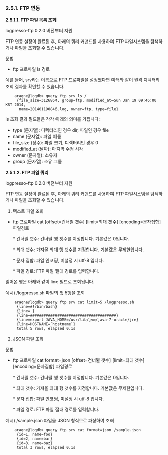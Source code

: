 ### 2.5.1. FTP 연동

**2.5.1.1. FTP 파일 목록 조회**

logpresso-ftp 0.2.0 버전부터 지원

FTP 연동 설정이 완료된 후, 아래의 쿼리 커맨드를 사용하여 FTP 파일시스템을 탐색하거나 파일을 조회할 수 있습니다.

문법

* ftp 프로파일 ls 경로

예를 들어, srv라는 이름으로 FTP 프로파일을 설정했다면 아래와 같이 원격 디렉터리 조회 결과를 확인할 수 있습니다.

~~~
    araqne@logdb> query ftp srv ls /
     {file_size=3126864, group=ftp, modified_at=Sun Jan 19 09:46:00 KST 2014, 
      name=201401190846.log, owner=ftp, type=file}
~~~

ls 조회 결과 필드들은 각각 아래의 의미를 가집니다:

* type (문자열): 디렉터리인 경우 dir, 파일인 경우 file
* name (문자열): 파일 이름
* file\_size (정수): 파일 크기, 디렉터리인 경우 0
* modified\_at (날짜): 마지막 수정 시각
* owner (문자열): 소유자
* group (문자열): 소유 그룹


**2.5.1.2. FTP 파일 쿼리**

logpresso-ftp 0.2.0 버전부터 지원

FTP 연동 설정이 완료된 후, 아래의 쿼리 커맨드를 사용하여 FTP 파일시스템을 탐색하거나 파일을 조회할 수 있습니다.

1) 텍스트 파일 조회

* ftp 프로파일 cat [offset=건너뛸 갯수] [limit=최대 갯수] [encoding=문자집합] 파일경로

	\* 건너뛸 갯수: 건너뛸 행 갯수를 지정합니다. 기본값은 0입니다.
    
	\* 최대 갯수: 가져올 최대 행 갯수를 지정합니다. 기본값은 무제한입니다.
    
	\* 문자 집합: 파일 인코딩, 미설정 시 utf-8 입니다.
    
	\* 파일 경로: FTP 파일 절대 경로를 입력합니다.

읽어온 행은 아래와 같이 line 필드로 조회됩니다.

예시) /logpresso.sh 파일의 첫 5행을 조회

~~~
    araqne@logdb> query ftp srv cat limit=5 /logpresso.sh
     {line=#!/bin/bash}
     {line= }
     {line=######################################}
     {line=export JAVA_HOME=/usr/lib/jvm/java-7-oracle/jre}
     {line=HOSTNAME=`hostname`}
     total 5 rows, elapsed 0.1s
~~~

2) JSON 파일 조회

문법

* ftp 프로파일 cat format=json [offset=건너뛸 갯수] [limit=최대 갯수] [encoding=문자집합] 파일경로

	\* 건너뛸 갯수: 건너뛸 행 갯수를 지정합니다. 기본값은 0입니다.
    
	\* 최대 갯수: 가져올 최대 행 갯수를 지정합니다. 기본값은 무제한입니다.
    
	\* 문자 집합: 파일 인코딩, 미설정 시 utf-8 입니다.
    
	\* 파일 경로: FTP 파일 절대 경로를 입력합니다.

예시) /sample.json 파일을 JSON 형식으로 파싱하여 조회

~~~
    araqne@logdb> query ftp srv cat format=json /sample.json
     {id=1, name=foo}
     {id=2, name=bar}
     {id=3, name=baz}
     total 3 rows, elapsed 0.1s
~~~


